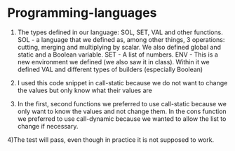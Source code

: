 # Programming-languages

1) The types defined in our language: SOL, SET, VAL and other functions.
SOL - a language that we defined as, among other things, 3 operations: cutting, merging and multiplying by scalar. We also defined global and static and a Boolean variable.
SET - A list of numbers.
ENV - This is a new environment we defined (we also saw it in class). Within it we defined VAL and different types of builders (especially Boolean)

2) I used this code snippet in call-static because we do not want to change the values but only know what their values are

3) In the first, second functions we preferred to use call-static because we only want to know the values and not change them.
In the cons function we preferred to use call-dynamic because we wanted to allow the list to change if necessary.

4)The test will pass, even though in practice it is not supposed to work.
